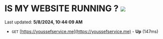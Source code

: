 # IS MY WEBSITE RUNNING ? [![](https://img.shields.io/static/v1?label=Sponsor&message=%E2%9D%A4&logo=GitHub&color=%23fe8e86)](https://github.com/sponsors/<username>)

Last updated: **5/8/2024, 10:44:09 AM**

- `GET` [https://youssefservice.me](https://youssefservice.me) - **Up** (147ms)
